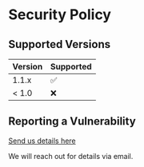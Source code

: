 # Security Policy

## Supported Versions

| Version | Supported          |
| ------- | ------------------ |
| 1.1.x   | :white_check_mark: |
| < 1.0   | :x:                |

## Reporting a Vulnerability

[Send us details here](https://makeshiftplans.com/contact-us)

We will reach out for details via email.

